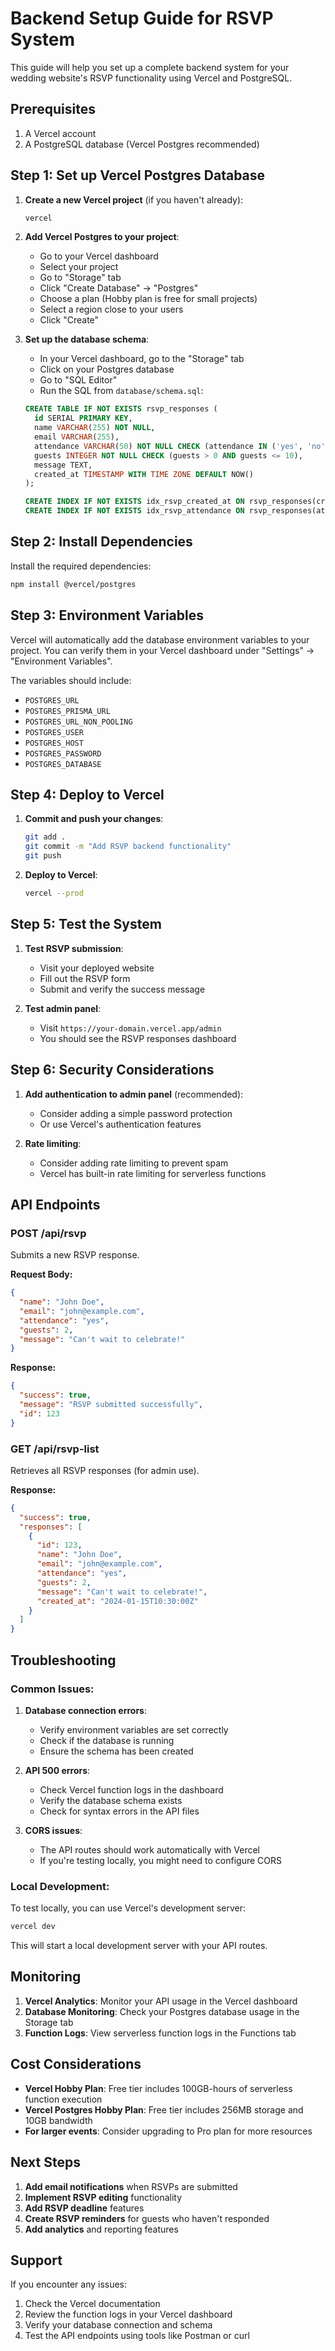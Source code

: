 # Backend Setup Guide for RSVP System

This guide will help you set up a complete backend system for your wedding website's RSVP functionality using Vercel and PostgreSQL.

## Prerequisites

1. A Vercel account
2. A PostgreSQL database (Vercel Postgres recommended)

## Step 1: Set up Vercel Postgres Database

1. **Create a new Vercel project** (if you haven't already):
   ```bash
   vercel
   ```

2. **Add Vercel Postgres to your project**:
   - Go to your Vercel dashboard
   - Select your project
   - Go to "Storage" tab
   - Click "Create Database" → "Postgres"
   - Choose a plan (Hobby plan is free for small projects)
   - Select a region close to your users
   - Click "Create"

3. **Set up the database schema**:
   - In your Vercel dashboard, go to the "Storage" tab
   - Click on your Postgres database
   - Go to "SQL Editor"
   - Run the SQL from `database/schema.sql`:
   ```sql
   CREATE TABLE IF NOT EXISTS rsvp_responses (
     id SERIAL PRIMARY KEY,
     name VARCHAR(255) NOT NULL,
     email VARCHAR(255),
     attendance VARCHAR(50) NOT NULL CHECK (attendance IN ('yes', 'no')),
     guests INTEGER NOT NULL CHECK (guests > 0 AND guests <= 10),
     message TEXT,
     created_at TIMESTAMP WITH TIME ZONE DEFAULT NOW()
   );

   CREATE INDEX IF NOT EXISTS idx_rsvp_created_at ON rsvp_responses(created_at);
   CREATE INDEX IF NOT EXISTS idx_rsvp_attendance ON rsvp_responses(attendance);
   ```

## Step 2: Install Dependencies

Install the required dependencies:

```bash
npm install @vercel/postgres
```

## Step 3: Environment Variables

Vercel will automatically add the database environment variables to your project. You can verify them in your Vercel dashboard under "Settings" → "Environment Variables".

The variables should include:
- `POSTGRES_URL`
- `POSTGRES_PRISMA_URL`
- `POSTGRES_URL_NON_POOLING`
- `POSTGRES_USER`
- `POSTGRES_HOST`
- `POSTGRES_PASSWORD`
- `POSTGRES_DATABASE`

## Step 4: Deploy to Vercel

1. **Commit and push your changes**:
   ```bash
   git add .
   git commit -m "Add RSVP backend functionality"
   git push
   ```

2. **Deploy to Vercel**:
   ```bash
   vercel --prod
   ```

## Step 5: Test the System

1. **Test RSVP submission**:
   - Visit your deployed website
   - Fill out the RSVP form
   - Submit and verify the success message

2. **Test admin panel**:
   - Visit `https://your-domain.vercel.app/admin`
   - You should see the RSVP responses dashboard

## Step 6: Security Considerations

1. **Add authentication to admin panel** (recommended):
   - Consider adding a simple password protection
   - Or use Vercel's authentication features

2. **Rate limiting**:
   - Consider adding rate limiting to prevent spam
   - Vercel has built-in rate limiting for serverless functions

## API Endpoints

### POST /api/rsvp
Submits a new RSVP response.

**Request Body:**
```json
{
  "name": "John Doe",
  "email": "john@example.com",
  "attendance": "yes",
  "guests": 2,
  "message": "Can't wait to celebrate!"
}
```

**Response:**
```json
{
  "success": true,
  "message": "RSVP submitted successfully",
  "id": 123
}
```

### GET /api/rsvp-list
Retrieves all RSVP responses (for admin use).

**Response:**
```json
{
  "success": true,
  "responses": [
    {
      "id": 123,
      "name": "John Doe",
      "email": "john@example.com",
      "attendance": "yes",
      "guests": 2,
      "message": "Can't wait to celebrate!",
      "created_at": "2024-01-15T10:30:00Z"
    }
  ]
}
```

## Troubleshooting

### Common Issues:

1. **Database connection errors**:
   - Verify environment variables are set correctly
   - Check if the database is running
   - Ensure the schema has been created

2. **API 500 errors**:
   - Check Vercel function logs in the dashboard
   - Verify the database schema exists
   - Check for syntax errors in the API files

3. **CORS issues**:
   - The API routes should work automatically with Vercel
   - If you're testing locally, you might need to configure CORS

### Local Development:

To test locally, you can use Vercel's development server:

```bash
vercel dev
```

This will start a local development server with your API routes.

## Monitoring

1. **Vercel Analytics**: Monitor your API usage in the Vercel dashboard
2. **Database Monitoring**: Check your Postgres database usage in the Storage tab
3. **Function Logs**: View serverless function logs in the Functions tab

## Cost Considerations

- **Vercel Hobby Plan**: Free tier includes 100GB-hours of serverless function execution
- **Vercel Postgres Hobby Plan**: Free tier includes 256MB storage and 10GB bandwidth
- **For larger events**: Consider upgrading to Pro plan for more resources

## Next Steps

1. **Add email notifications** when RSVPs are submitted
2. **Implement RSVP editing** functionality
3. **Add RSVP deadline** features
4. **Create RSVP reminders** for guests who haven't responded
5. **Add analytics** and reporting features

## Support

If you encounter any issues:
1. Check the Vercel documentation
2. Review the function logs in your Vercel dashboard
3. Verify your database connection and schema
4. Test the API endpoints using tools like Postman or curl
